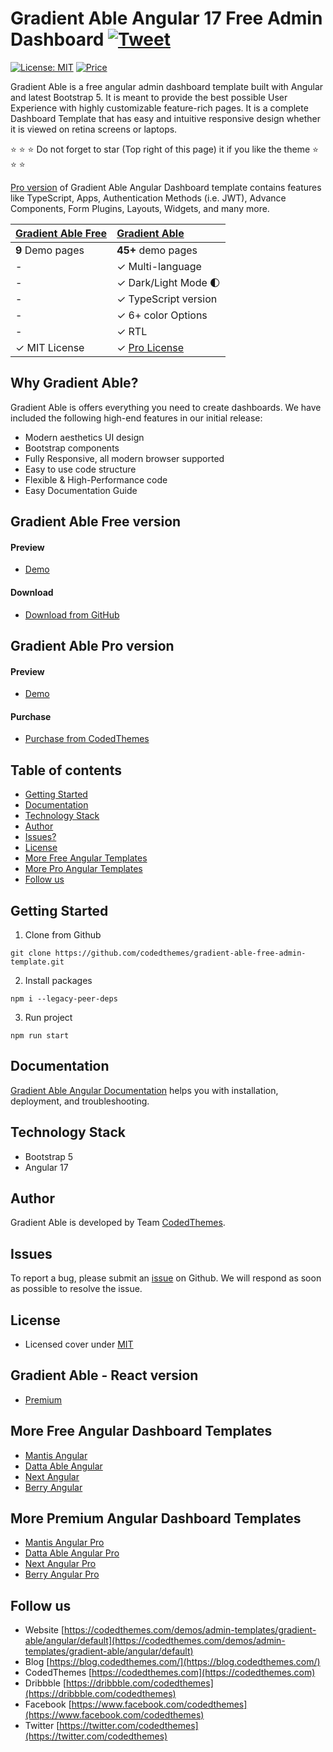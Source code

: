# Gradient Able Angular 17 Free Admin Dashboard [![Tweet](https://img.shields.io/twitter/url/http/shields.io.svg?style=social)](https://twitter.com/intent/tweet?text=Get%20Gradient%20%20Able%20Angular%20-%20The%20most%20beautiful%20Material%20designed%20Admin%20Dashboard%20Template%20&url=https://codedthemes.com/demos/admin-templates/gradient-able/angular/default&via=codedthemes&hashtags=angular,webdev,developers,javascript)

[![License: MIT](https://img.shields.io/badge/License-MIT-yellow.svg)](https://opensource.org/licenses/MIT)
[![Price](https://img.shields.io/badge/price-FREE-0098f7.svg)](https://codedthemes.com/item/gradient-able-angular-free-admin-template/)

Gradient Able is a free angular admin dashboard template built with Angular and latest Bootstrap 5. It is meant to provide the best possible User Experience with highly customizable feature-rich pages. It is a complete Dashboard Template that has easy and intuitive responsive design whether it is viewed on retina screens or laptops.

:star: :star: :star: Do not forget to star (Top right of this page) it if you like the theme :star: :star: :star:

[Pro version](https://codedthemes.com/demos/admin-templates/gradient-able/angular/default) of Gradient Able Angular Dashboard template contains features like TypeScript, Apps, Authentication Methods (i.e. JWT), Advance Components, Form Plugins, Layouts, Widgets, and many more.

| [Gradient Able Free](https://codedthemes.com/demos/admin-templates/gradient-able/angular/free/) | [Gradient Able](https://codedthemes.com/item/gradient-able-angular-admin-template/)            |
| -------------------------------------------------------     | :------------------------------------------------------------------------------- |
| **9** Demo pages                                            | **45+** demo pages                                                               |
| -                                                           | ✓ Multi-language                                                                 |
| -                                                           | ✓ Dark/Light Mode 🌓                                                             |
| -                                                           | ✓ TypeScript version                                                             |
| -                                                           | ✓ 6+ color Options                                                               |
| -                                                           | ✓ RTL                                                                            |
| ✓ MIT License                                               | ✓ [Pro License](https://codedthemes.com/item/gradient-able-angular-admin-template/)                |

## Why Gradient Able?

Gradient Able is offers everything you need to create dashboards. We have included the following high-end features in our initial release:

- Modern aesthetics UI design
- Bootstrap components
- Fully Responsive, all modern browser supported
- Easy to use code structure
- Flexible & High-Performance code
- Easy Documentation Guide

## Gradient Able Free version

#### Preview

- [Demo](https://codedthemes.com/demos/admin-templates/gradient-able/angular/free)

#### Download

- [Download from GitHub](https://github.com/codedthemes/gradient-able-free-admin-template)

## Gradient Able Pro version

#### Preview

- [Demo](https://codedthemes.com/demos/admin-templates/gradient-able/angular/default/)

#### Purchase

- [Purchase from CodedThemes](https://codedthemes.com/item/gradient-able-angular-admin-template/)

## Table of contents

- [Getting Started](#getting-started)
- [Documentation](#documentation)
- [Technology Stack](#technology-stack)
- [Author](#author)
- [Issues?](#issues)
- [License](#license)
- [More Free Angular Templates](#more-free-angular-dashboard-templates)
- [More Pro Angular Templates](#more-premium-angular-dashboard-templates)
- [Follow us](#follow-us)

## Getting Started

1. Clone from Github

```
git clone https://github.com/codedthemes/gradient-able-free-admin-template.git
```

2. Install packages

```
npm i --legacy-peer-deps
```

3. Run project

```
npm run start
```

## Documentation

[Gradient Able Angular Documentation](https://codedthemes.gitbook.io/gradient-able-angular) helps you with installation, deployment, and troubleshooting.

## Technology Stack

- Bootstrap 5
- Angular 17

## Author

Gradient Able is developed by Team [CodedThemes](https://codedthemes.com).

## Issues

To report a bug, please submit an [issue](https://github.com/codedthemes/gradient-able-free-admin-template/issues) on Github. We will respond as soon as possible to resolve the issue.

## License

- Licensed cover under [MIT](https://github.com/codedthemes/datta-able-bootstrap-dashboard/blob/master/LICENSE)

## Gradient Able - React version

- [Premium](https://codedthemes.com/demos/admin-templates/gradient-able/react/default/)

## More Free Angular Dashboard Templates

- [Mantis Angular](https://codedthemes.com/item/mantis-angular-free-admin-template/)
- [Datta Able Angular](https://codedthemes.com/item/datta-able-angular-lite/)
- [Next Angular](https://codedthemes.com/item/next-free-admin-template/)
- [Berry Angular](https://codedthemes.com/item/berry-angular-free-admin-template/)

## More Premium Angular Dashboard Templates

- [Mantis Angular Pro](https://codedthemes.com/item/mantis-angular-admin-template/)
- [Datta Able Angular Pro](https://codedthemes.com/item/datta-able-angular/)
- [Next Angular Pro](https://codedthemes.com/item/next-angular-admin-template/)
- [Berry Angular Pro](https://codedthemes.com/item/berry-angular-admin-dashboard-template/)

## Follow us

- Website [https://codedthemes.com/demos/admin-templates/gradient-able/angular/default](https://codedthemes.com/demos/admin-templates/gradient-able/angular/default)
- Blog [https://blog.codedthemes.com/](https://blog.codedthemes.com/)
- CodedThemes [https://codedthemes.com](https://codedthemes.com)
- Dribbble [https://dribbble.com/codedthemes](https://dribbble.com/codedthemes)
- Facebook [https://www.facebook.com/codedthemes](https://www.facebook.com/codedthemes)
- Twitter [https://twitter.com/codedthemes](https://twitter.com/codedthemes)